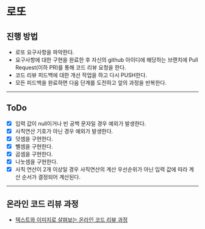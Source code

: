 # 로또
## 진행 방법
* 로또 요구사항을 파악한다.
* 요구사항에 대한 구현을 완료한 후 자신의 github 아이디에 해당하는 브랜치에 Pull Request(이하 PR)를 통해 코드 리뷰 요청을 한다.
* 코드 리뷰 피드백에 대한 개선 작업을 하고 다시 PUSH한다.
* 모든 피드백을 완료하면 다음 단계를 도전하고 앞의 과정을 반복한다.

---

## ToDo

* [X] 입력 값이 null이거나 빈 공백 문자일 경우 예외가 발생한다.
* [X] 사칙연산 기호가 아닌 경우 예외가 발생한다.
* [X] 덧셈을 구현한다.
* [X] 뺄셈을 구현한다.
* [X] 곱셈을 구현한다.
* [X] 나눗셈을 구현한다.
* [X] 사칙 연산이 2개 이상일 경우 사칙연산의 계산 우선순위가 아닌 입력 값에 따라 계산 순서가 결정되어 계산된다. 

---

## 온라인 코드 리뷰 과정
* [텍스트와 이미지로 살펴보는 온라인 코드 리뷰 과정](https://github.com/next-step/nextstep-docs/tree/master/codereview)